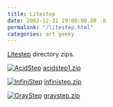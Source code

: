 ```yaml
---
title: Litestep
date: 2002-12-31 19:00:00.00 -8
permalink: "/litestep.html"
categories: art geeky
---
```

[Litestep](http://www.litestep.net/) directory zips.

[![AcidStep](/images/acidstepthumb.jpg)](/images/acidstep.jpg) [acidstep1.zip](/files/litestep/acidstep1.zip)

[![InfiniStep](/images/infinistepthumb.jpg)](/images/infinistep.jpg) [infinistep.zip](/files/litestep/infinistep.zip)

[![GrayStep](/images/graystepthumb.jpg)](/images/graystep.jpg) [graystep.zip](/files/litestep/graystep.zip)

